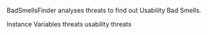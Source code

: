 BadSmellsFinder analyses threats to find out Usability Bad Smells.

Instance Variables
	threats	<UsabilityThreat>	usability threats

